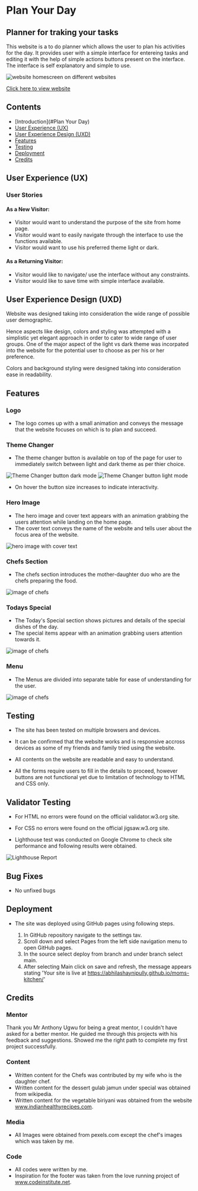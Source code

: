 # Plan Your Day

## Planner for traking your tasks 

This website is a to do planner which allows the user to plan his activities for the day. It provides user with a simple interface for entereing tasks and editing it with the help of simple actions buttons present on the interface. The interface is self explanatory and simple to use.



![website homescreen on different websites]()

[Click here to view website]()

## Contents

- [Introduction](#Plan Your Day)
- [User Experience (UX)](#user-experience-ux)        
- [User Experience Design (UXD)](#user-experience-design-uxd)
- [Features](#features)
- [Testing](#testing)
- [Deployment](#deployment)
- [Credits](#credits)




## User Experience (UX)

   ### User Stories

####  As a New Visitor:
- Visitor would want to understand the purpose of the site from home page.
- Visitor would want to easily navigate through the interface to use the functions available.
- Visitor would want to use his preferred theme light or dark.


####  As a Returning Visitor:
- Visitor would like to navigate/ use the interface without any constraints.
- Visitor would like to save time with simple interface available.



## User Experience Design (UXD)
Website was designed taking into consideration the wide range of possible user demographic. 

Hence aspects like design, colors and styling was attempted with a simplistic yet elegant approach in order to cater to wide range of user groups. One of the major aspect of the light vs dark theme was incorpated into the website for the potential user to choose as per his or her preference.

Colors and background styling were designed taking into consideration ease in readability.

## Features

### Logo
  - The logo comes up with a small animation and conveys the message that the website focuses on which is to plan and succeed.

### Theme Changer
  - The theme changer button is available on top of the page for user to immediately switch between light and dark theme as per thier choice.

  ![Theme Changer button dark mode]()
  ![Theme Changer button light mode]()

  - On hover the button size increases to indicate interactivity.


### Hero Image
  - The hero image and cover text appears with an animation grabbing the users attention while landing on the home page.
  - The cover text conveys the name of the website and tells user about the focus area of the website.

   ![hero image with cover text](assets/images/hero-section.png)


### Chefs Section
  - The chefs section introduces the mother-daughter duo who are the chefs preparing the food.

   ![image of chefs](assets/images/chefs-section.png)


### Todays Special 
  - The Today's Special section shows pictures and details of the special dishes of the day.
  - The special items appear with an animation grabbing users attention towards it.

  ![image of chefs](assets/images/special-section.png)


### Menu
  - The Menus are divided into separate table for ease of understanding for the user.

  ![image of chefs](assets/images/menu-section.png)


## Testing

  - The site has been tested on multiple browsers and devices.

  - It can be confirmed that the website works and is responsive accross devices as some of my friends and family tried using the website.

  - All contents on the website are readable and easy to understand.

  - All the forms require users to fill in the details to proceed, however buttons are not functional yet due to limitation of technology to HTML and CSS only.


## Validator Testing

  - For HTML no errors were found on the official validator.w3.org site.

  - For CSS no errors were found on the official jigsaw.w3.org site.  

  - Lighthouse test was conducted on Google Chrome to check site performance and following results were obtained. 

   ![Lighthouse Report](assets/images/lighthouse-results.png)


## Bug Fixes

   - No unfixed bugs


## Deployment

   - The site was deployed using GitHub pages using following steps.

     1. In GitHub repository navigate to the settings tav.
     2. Scroll down and select Pages from the left side navigation menu to open GitHub pages.
     3. In the source select deploy from branch and under branch select main.
     4. After selecting Main click on save and refresh, the message appears stating 'Your site is live at https://abhilashaynipully.github.io/moms-kitchen/'


## Credits
### Mentor
Thank you Mr Anthony Ugwu for being a great mentor, I couldn't have asked for a better mentor. He guided me through this projects with his feedback and suggestions. Showed me the right path to complete my first project successfully.

 ### Content
- Written content for the Chefs was contributed by my wife who is the daughter chef.
- Written content for the dessert gulab jamun under special was obtained from wikipedia.
- Written content for the vegetable biriyani was obtained from the website www.indianhealthyrecipes.com.
 
 ### Media
 - All Images were obtained from pexels.com except the chef's images which was taken by me.

 ### Code
 - All codes were written by me.
 - Inspiration for the footer was taken from the love running project of www.codeinstitute.net.